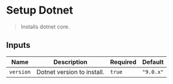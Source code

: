 
# Setup Dotnet

> Installs dotnet core.


## Inputs

| Name | Description | Required | Default |
| --- | --- | --- | --- |
| `version` | Dotnet version to install. | `true` | `"9.0.x"` |

